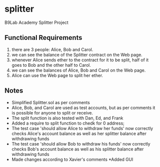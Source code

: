 # splitter
B9Lab Academy Splitter Project

## Functional Requirements
1. there are 3 people: Alice, Bob and Carol.
2. we can see the balance of the Splitter contract on the Web page.
3. whenever Alice sends ether to the contract for it to be split, half of it goes to Bob and the other half to Carol.
4. we can see the balances of Alice, Bob and Carol on the Web page.
5. Alice can use the Web page to split her ether.

## Notes
* Simplified Splitter.sol as per comments
* Alice, Bob, and Carol are used as test accounts, but as per comments it is possible for anyone to split or receive.
* The split function is also tested with Dan, Ed, and Frank
* Added a require to split function to chedk for 0 address;
* The test case 'should allow Alice to withdraw her funds' now correctly checks Alice's account balance as well as her splitter balance after withdrawing funds
* The test case 'should allow Bob to withdraw his funds' now correctly checks Bob's account balance as well as his splitter balance after withdrawing funds
* Made changes according to Xavier's comments
*Added GUI

